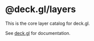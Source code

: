 # @deck.gl/layers

This is the core layer catalog for deck.gl.

See [deck.gl](http://deck.gl) for documentation.
